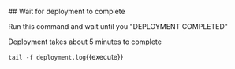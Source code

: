 ## Wait for deployment to complete

Run this command and wait until you "DEPLOYMENT COMPLETED"

Deployment takes about 5 minutes to complete

`tail -f deployment.log`{{execute}}
